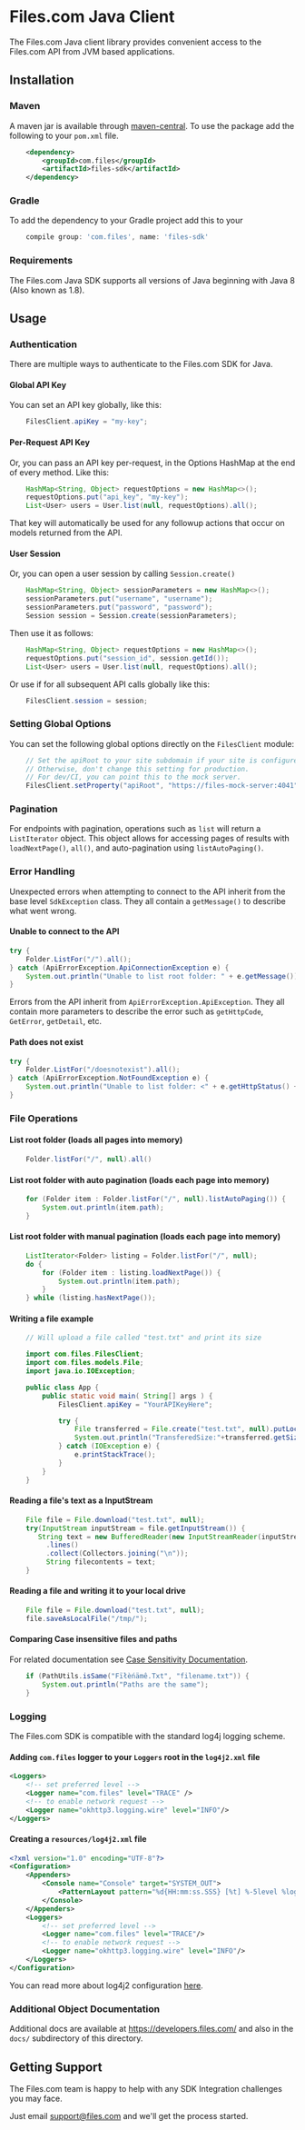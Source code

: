 # Files.com Java Client

The Files.com Java client library provides convenient access to the Files.com API from JVM based applications.


## Installation


### Maven

A maven jar is available through [maven-central](https://search.maven.org/).
To use the package add the following to your `pom.xml` file.

```xml
    <dependency>
        <groupId>com.files</groupId>
        <artifactId>files-sdk</artifactId>
    </dependency>
```


### Gradle

To add the dependency to your Gradle project add this to your

```groovy
    compile group: 'com.files', name: 'files-sdk'
```


### Requirements

The Files.com Java SDK supports all versions of Java beginning with Java 8 (Also known as 1.8).


## Usage


### Authentication

There are multiple ways to authenticate to the Files.com SDK for Java.


#### Global API Key

You can set an API key globally, like this:

```java
    FilesClient.apiKey = "my-key";
```


#### Per-Request API Key

Or, you can pass an API key per-request, in the Options HashMap at the end
of every method.  Like this:

```java
    HashMap<String, Object> requestOptions = new HashMap<>();
    requestOptions.put("api_key", "my-key");
    List<User> users = User.list(null, requestOptions).all();
```

That key will automatically be used for any followup actions that occur
on models returned from the API.


#### User Session

Or, you can open a user session by calling `Session.create()`
```java
    HashMap<String, Object> sessionParameters = new HashMap<>();
    sessionParameters.put("username", "username");
    sessionParameters.put("password", "password");
    Session session = Session.create(sessionParameters);
```

Then use it as follows:
```java
    HashMap<String, Object> requestOptions = new HashMap<>();
    requestOptions.put("session_id", session.getId());
    List<User> users = User.list(null, requestOptions).all();
```

Or use if for all subsequent API calls globally like this:
```java
    FilesClient.session = session;
```


### Setting Global Options

You can set the following global options directly on the `FilesClient` module:
```java
    // Set the apiRoot to your site subdomain if your site is configured to disable global acceleration.
    // Otherwise, don't change this setting for production.
    // For dev/CI, you can point this to the mock server.
    FilesClient.setProperty("apiRoot", "https://files-mock-server:4041");
```

### Pagination

For endpoints with pagination, operations such as `list` will return a `ListIterator` object. This object allows for accessing pages of
results with `loadNextPage()`, `all()`, and auto-pagination using `listAutoPaging()`.


### Error Handling

Unexpected errors when attempting to connect to the API inherit from the base level `SdkException` class. They all contain a `getMessage()`
to describe what went wrong.


#### Unable to connect to the API

```java
try {
    Folder.ListFor("/").all();
} catch (ApiErrorException.ApiConnectionException e) {
    System.out.println("Unable to list root folder: " + e.getMessage());
}
```

Errors from the API inherit from `ApiErrorException.ApiException`. They all contain more parameters to describe the error such as `getHttpCode`, `GetError`, `getDetail`, etc.


#### Path does not exist

```java
try {
    Folder.ListFor("/doesnotexist").all();
} catch (ApiErrorException.NotFoundException e) {
    System.out.println("Unable to list folder: <" + e.getHttpStatus() + "> " + e.getError());
}
```


### File Operations

#### List root folder (loads all pages into memory)

```java
    Folder.listFor("/", null).all()
```


#### List root folder with auto pagination (loads each page into memory)

```java
    for (Folder item : Folder.listFor("/", null).listAutoPaging()) {
        System.out.println(item.path);
    }
```


#### List root folder with manual pagination (loads each page into memory)

```java
    ListIterator<Folder> listing = Folder.listFor("/", null);
    do {
        for (Folder item : listing.loadNextPage()) {
            System.out.println(item.path);
        }
    } while (listing.hasNextPage());
```


#### Writing a file example

```java
    // Will upload a file called "test.txt" and print its size

    import com.files.FilesClient;
    import com.files.models.File;
    import java.io.IOException;

    public class App {
        public static void main( String[] args ) {
            FilesClient.apiKey = "YourAPIKeyHere";

            try {
                File transferred = File.create("test.txt", null).putLocalFile("test.txt");
                System.out.println("TransferedSize:"+transferred.getSize());
            } catch (IOException e) {
                e.printStackTrace();
            }
        }
    }
```


#### Reading a file's text as a InputStream

```java
    File file = File.download("test.txt", null);
    try(InputStream inputStream = file.getInputStream()) {
       String text = new BufferedReader(new InputStreamReader(inputStream, StandardCharsets.UTF_8))
         .lines()
         .collect(Collectors.joining("\n"));
         String filecontents = text;
    }
```


#### Reading a file and writing it to your local drive

```java
    File file = File.download("test.txt", null);
    file.saveAsLocalFile("/tmp/");
```


#### Comparing Case insensitive files and paths

For related documentation see [Case Sensitivity Documentation](https://www.files.com/docs/files-and-folders/file-system-semantics/case-sensitivity).

```java
    if (PathUtils.isSame("Fïłèńämê.Txt", "filename.txt")) {
        System.out.println("Paths are the same");
    }
```


### Logging

The Files.com SDK is compatible with the standard log4j logging scheme.


#### Adding `com.files` logger to your `Loggers` root in the `log4j2.xml` file

```xml
<Loggers>
    <!-- set preferred level -->
    <Logger name="com.files" level="TRACE" />
    <!-- to enable network request -->
    <Logger name="okhttp3.logging.wire" level="INFO"/>
</Loggers>
```


#### Creating a `resources/log4j2.xml` file
```xml
<?xml version="1.0" encoding="UTF-8"?>
<Configuration>
    <Appenders>
        <Console name="Console" target="SYSTEM_OUT">
            <PatternLayout pattern="%d{HH:mm:ss.SSS} [%t] %-5level %logger{36} - %msg%n"/>
        </Console>
    </Appenders>
    <Loggers>
        <!-- set preferred level -->
        <Logger name="com.files" level="TRACE"/>
        <!-- to enable network request -->
        <Logger name="okhttp3.logging.wire" level="INFO"/>
    </Loggers>
</Configuration>
```

You can read more about log4j2 configuration [here](https://logging.apache.org/log4j/2.x/manual/configuration.html).


### Additional Object Documentation

Additional docs are available at https://developers.files.com/ and also
in the `docs/` subdirectory of this directory.


## Getting Support

The Files.com team is happy to help with any SDK Integration challenges you
may face.

Just email support@files.com and we'll get the process started.


